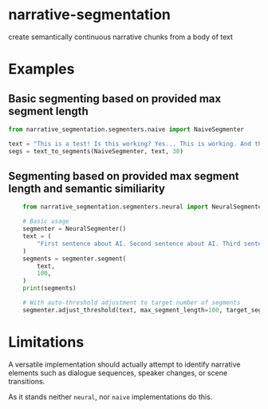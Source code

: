 # narrative-segmentation

create semantically continuous narrative chunks from a body of text

# Examples

## Basic segmenting based on provided max segment length

```python
from narrative_segmentation.segmenters.naive import NaiveSegmenter

text = "This is a test! Is this working? Yes... This is working. And this has no punctuation"
segs = text_to_segments(NaiveSegmenter, text, 30)
```

## Segmenting based on provided max segment length and semantic similiarity

```python
    from narrative_segmentation.segmenters.neural import NeuralSegmenter

    # Basic usage
    segmenter = NeuralSegmenter()
    text = (
        "First sentence about AI. Second sentence about AI. Third sentence about cats."
    )
    segments = segmenter.segment(
        text,
        100,
    )
    print(segments)

    # With auto-threshold adjustment to target number of segments
    segmenter.adjust_threshold(text, max_segment_length=100, target_segments=5)
```

# Limitations

A versatile implementation should actually attempt to identify narrative elements such as
dialogue sequences, speaker changes, or scene transitions.

As it stands neither `neural`, nor `naive` implementations do this.